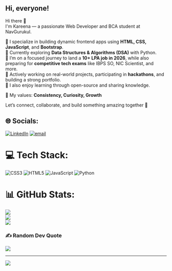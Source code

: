 ## Hi, everyone! 
Hi there 👋  
I'm Kareena — a passionate Web Developer and BCA student at NavGurukul.  

🔸 I specialize in building dynamic frontend apps using **HTML, CSS, JavaScript**, and **Bootstrap**.  
🔸 Currently exploring **Data Structures & Algorithms (DSA)** with Python.  
🔸 I’m on a focused journey to land a **10+ LPA job in 2026**, while also preparing for **competitive tech exams** like IBPS SO, NIC Scientist, and more.  
🔸 Actively working on real-world projects, participating in **hackathons**, and building a strong portfolio.  
🔸 I also enjoy learning through open-source and sharing knowledge.

📌 My values: **Consistency, Curiosity, Growth**

Let’s connect, collaborate, and build something amazing together 🚀
## 🌐 Socials:
[![LinkedIn](https://img.shields.io/badge/LinkedIn-%230077B5.svg?logo=linkedin&logoColor=white)](https://linkedin.com/in/www.linkedin.com/in/kareena-yadav) [![email](https://img.shields.io/badge/Email-D14836?logo=gmail&logoColor=white)](mailto:kareenayadav1088@gmail.com) 

# 💻 Tech Stack:
![CSS3](https://img.shields.io/badge/css3-%231572B6.svg?style=for-the-badge&logo=css3&logoColor=white) ![HTML5](https://img.shields.io/badge/html5-%23E34F26.svg?style=for-the-badge&logo=html5&logoColor=white) ![JavaScript](https://img.shields.io/badge/javascript-%23323330.svg?style=for-the-badge&logo=javascript&logoColor=%23F7DF1E) ![Python](https://img.shields.io/badge/python-3670A0?style=for-the-badge&logo=python&logoColor=ffdd54)
# 📊 GitHub Stats:
![](https://github-readme-stats.vercel.app/api?username=Kareena2070&theme=dark&hide_border=false&include_all_commits=true&count_private=true)<br/>
![](https://nirzak-streak-stats.vercel.app/?user=Kareena2070&theme=dark&hide_border=false)<br/>
![](https://github-readme-stats.vercel.app/api/top-langs/?username=Kareena2070&theme=dark&hide_border=false&include_all_commits=true&count_private=true&layout=compact)

### ✍️ Random Dev Quote
![](https://quotes-github-readme.vercel.app/api?type=horizontal&theme=radical)

---
[![](https://visitcount.itsvg.in/api?id=Kareena2070&icon=0&color=0)](https://visitcount.itsvg.in)

<!-- Proudly created with GPRM ( https://gprm.itsvg.in ) -->
